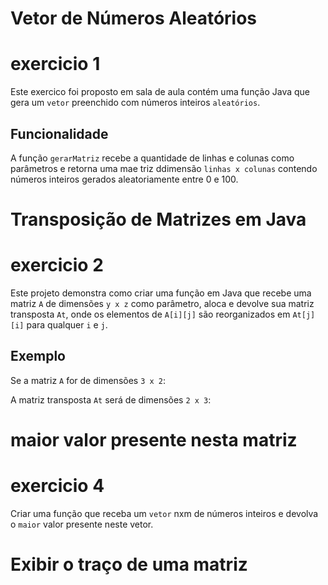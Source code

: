 # Vetor de Números Aleatórios

# exercicio 1 

Este exercico foi proposto em sala de aula contém uma função Java que gera um `vetor` preenchido com números inteiros `aleatórios`.

## Funcionalidade

A função `gerarMatriz` recebe a quantidade de linhas e colunas como parâmetros e retorna uma mae triz ddimensão `linhas x colunas` contendo números inteiros gerados aleatoriamente entre 0 e 100.



# Transposição de Matrizes em Java
# exercicio 2

Este projeto demonstra como criar uma função em Java que recebe uma matriz `A` de dimensões `y x z` como parâmetro, aloca e devolve sua matriz transposta `At`, onde os elementos de `A[i][j]` são reorganizados em `At[j][i]` para qualquer `i` e `j`.

## Exemplo

Se a matriz `A` for de dimensões `3 x 2`:

A matriz transposta `At` será de dimensões `2 x 3`:

#  maior valor presente nesta matriz

# exercicio 4

Criar uma função que receba um `vetor` nxm de números inteiros e
devolva o `maior` valor presente neste vetor.

#  Exibir o traço de uma matriz





